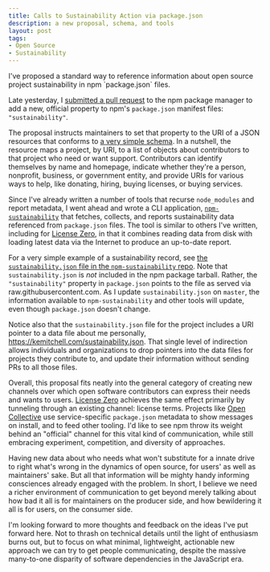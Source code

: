```yaml
---
title: Calls to Sustainability Action via package.json
description: a new proposal, schema, and tools
layout: post
tags:
- Open Source
- Sustainability
---
```


<aside class="brief" markdown="1">
I've proposed a standard way to reference information about open source project sustainability in npm `package.json` files.
</aside>

Late yesterday, I [submitted a pull request](https://github.com/npm/cli/pull/187) to the npm package manager to add a new, official property to npm's `package.json` manifest files: `"sustainability"`.

The proposal instructs maintainers to set that property to the URI of a JSON resources that conforms to [a very simple schema](https://www.npmjs.com/packages/sustainability-schema).  In a nutshell, the resource maps a project, by URI, to a list of objects about contributors to that project who need or want support.  Contributors can identify themselves by name and homepage, indicate whether they're a person, nonprofit, business, or government entity, and provide URIs for various ways to help, like donating, hiring, buying licenses, or buying services.

Since I've already written a number of tools that recurse `node_modules` and report metadata, I went ahead and wrote a CLI application, [`npm-sustainability`](https://www.npmjs.com/packages/npm-sustainability) that fetches, collects, and reports sustainability data referenced from `package.json` files.  The tool is similar to others I've written, including for [License Zero](https://licensezero.com), in that it combines reading data from disk with loading latest data via the Internet to produce an up-to-date report.

For a very simple example of a sustainability record, see [the `sustainability.json` file in the `npm-sustainability` repo](https://github.com/kemitchell/npm-sustainability.js/blob/master/sustainability.json).  Note that `sustainability.json` is _not_ included in the npm package tarball.  Rather, the `"sustainability"` property in `package.json` points to the file as served via raw.githubusercontent.com.  As I update `sustainability.json` on `master`, the information available to `npm-sustainability` and other tools will update, even though `package.json` doesn't change.

Notice also that the `sustainability.json` file for the project includes a URI pointer to a data file about me personally, <https://kemitchell.com/sustainability.json>.  That single level of indirection allows individuals and organizations to drop pointers into the data files for projects they contribute to, and update their information without sending PRs to all those files.

Overall, this proposal fits neatly into the general category of creating new channels over which open software contributors can express their needs and wants to users.  [License Zero](https://licensezero.com) achieves the same effect primarily by tunneling through an existing channel: license terms.  Projects like [Open Collective](http://opencollective.com/) use service-specific `package.json` metadata to show messages on install, and to feed other tooling.  I'd like to see npm throw its weight behind an "official" channel for this vital kind of communication, while still embracing experiment, competition, and diversity of approaches.

Having new data about who needs what won't substitute for a innate drive to right what's wrong in the dynamics of open source, for users' as well as maintainers' sake.  But all that information will be mighty handy informing consciences already engaged with the problem.  In short, I believe we need a richer environment of communication to get beyond merely talking about how bad it all is for maintainers on the producer side, and how bewildering it all is for users, on the consumer side.

I'm looking forward to more thoughts and feedback on the ideas I've put forward here.  Not to thrash on technical details until the light of enthusiasm burns out, but to focus on what minimal, lightweight, actionable new approach we can try to get people communicating, despite the massive many-to-one disparity of software dependencies in the JavaScript era.
